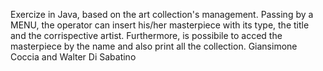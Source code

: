 Exercize in Java, based on the art collection's management. Passing by a MENU, the operator can insert his/her masterpiece with its type, the title and the corrispective artist. Furthermore, is possibile to acced the masterpiece by the name and also print all the collection. Giansimone Coccia and Walter Di Sabatino
